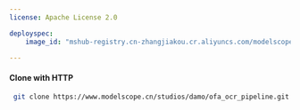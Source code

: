 ```yaml
---
license: Apache License 2.0

deployspec:
    image_id: "mshub-registry.cn-zhangjiakou.cr.aliyuncs.com/modelscope-repo/studio-service:py38-1.1.0rc0-0.3.3"

---
```

#### Clone with HTTP
```bash
 git clone https://www.modelscope.cn/studios/damo/ofa_ocr_pipeline.git
```